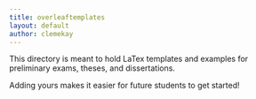 ```yaml
---
title: overleaftemplates
layout: default
author: clemekay
---
```

This directory is meant to hold LaTex templates and examples for preliminary exams, theses, and dissertations. 

Adding yours makes it easier for future students to get started!


